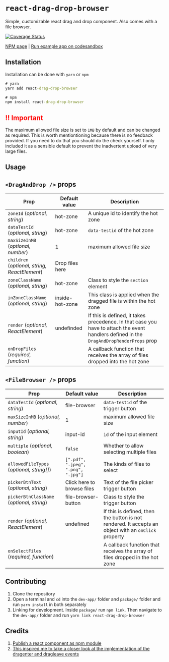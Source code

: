 # `react-drag-drop-browser`

Simple, customizable react drag and drop component. Also comes with a file browser.

[![Coverage Status](https://coveralls.io/repos/github/chidimo/react-drag-drop-browser/badge.svg?branch=main)](https://coveralls.io/github/chidimo/react-drag-drop-browser?branch=main)

[NPM page](https://www.npmjs.com/package/react-drag-drop-browser) | [Run example app on codesandbox](https://codesandbox.io/s/github/chidimo/react-drag-drop-browser/tree/main/example)

## Installation

Installation can be done with `yarn` or `npm`

```cmd
# yarn
yarn add react-drag-drop-browser

# npm
npm install react-drag-drop-browser
```

## <span style="color:red">‼️ Important</span>

The maximum allowed file size is set to `1MB` by default and can be changed as required. This is worth mentiontioning because there is no feedback provided. If you need to do that you should do the check yourself. I only included it as a sensible default to prevent the inadvertent upload of very large files.

## Usage

## `<DragAndDrop />` props

| Prop                                          | Default value   | Description                                                                                                                              |
| --------------------------------------------- | --------------- | ---------------------------------------------------------------------------------------------------------------------------------------- |
| `zoneId` (_optional, string_)                 | hot-zone        | A unique id to identify the hot zone                                                                                                     |
| `dataTestId` (_optional, string_)             | hot-zone        | `data-testid` of the hot zone                                                                                                            |
| `maxSizeInMB` (_optional, number_)            | 1               | maximum allowed file size                                                                                                                |
| `children` (_optional, string, ReactElement_) | Drop files here |                                                                                                                                          |
| `zoneClassName` (_optional, string_)          | hot-zone        | Class to style the `section` element                                                                                                     |
| `inZoneClassName` (_optional, string_)        | inside-hot-zone | This class is applied when the dragged file is within the hot zone                                                                       |
| `render` (_optional, ReactElement_)           | undefinded      | If this is defined, it takes precedence. In that case you have to attach the event handlers defined in the `DragAndDropRenderProps` prop |
| `onDropFiles` (_required, function_)          |                 | A callback function that receives the array of files dropped into the hot zone                                                           |

## `<FileBrowser />` props

| Prop                                      | Default value                       | Description                                                                                          |
| ----------------------------------------- | ----------------------------------- | ---------------------------------------------------------------------------------------------------- |
| `dataTestId` (_optional, string_)         | file-browser                        | `data-testid` of the trigger button                                                                  |
| `maxSizeInMB` (_optional, number_)        | 1                                   | maximum allowed file size                                                                            |
| `inputId` (_optional, string_)            | input-id                            | `id` of the input element                                                                            |
| `multiple` (_optional, boolean_)          | `false`                             | Whether to allow selecting multiple files                                                            |
| `allowedFileTypes` (_optional, string[]_) | `[".pdf", ".jpeg", ".png", ".jpg"]` | The kinds of files to select                                                                         |
| `pickerBtnText` (_optional, string_)      | Click here to browse files          | Text of the file picker trigger button                                                               |
| `pickerBtnClassName` (_optional, string_) | file-browser-button                 | Class to style the trigger button                                                                    |
| `render` (_optional, ReactElement_)       | undefined                           | If this is defined, then the button is not rendered. It accepts an object with an `onClick` property |
| `onSelectFiles` (_required, function_)    |                                     | A callback function that receives the array of files dropped in the hot zone                         |

## Contributing

1. Clone the repository
1. Open a terminal and `cd` into the `dev-app/` folder and `package/` folder and run `yarn install` in both separately
1. Linking for development. Inside `package/` run `npm link`. Then navigate to the `dev-app/` folder and run `yarn link react-drag-drop-browser`

## Credits

1. [Publish a react component as npm module](https://parastudios.de/create-a-react-component-as-npm-module/)
1. [This inspired me to take a closer look at the implementation of the dragenter and dragleave events](https://www.smashingmagazine.com/2020/02/html-drag-drop-api-react/#comment-1582548344340022624)
